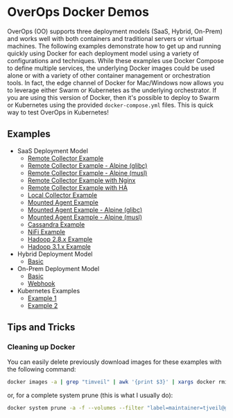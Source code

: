 # OverOps Docker Demos

OverOps (OO) supports three deployment models (SaaS, Hybrid, On-Prem) and works well with both containers and traditional servers or virtual machines.  The following examples demonstrate how to get up and running quickly using Docker for each deployment model using a variety of configurations and techniques.  While these examples use Docker Compose to define multiple services, the underlying Docker images could be used alone or with a variety of other container management or orchestration tools.  In fact, the edge channel of Docker for Mac/Windows now allows you to leverage either Swarm or Kubernetes as the underlying orchestrator.  If you are using this version of Docker, then it's possible to deploy to Swarm or Kubernetes using the provided `docker-compose.yml` files.  This is quick way to test OverOps in Kubernetes!

## Examples

* SaaS Deployment Model
    * [Remote Collector Example](saas/remote-collector)
    * [Remote Collector Example - Alpine (glibc)](saas/remote-collector-glibc)
    * [Remote Collector Example - Alpine (musl)](saas/remote-collector-musl)
    * [Remote Collector Example with Nginx](saas/remote-collector-nginx)
    * [Remote Collector Example with HA](saas/remote-collector-ha)
    * [Local Collector Example](saas/local-collector)
    * [Mounted Agent Example](saas/mounted-agent)
    * [Mounted Agent Example - Alpine (glibc)](saas/mounted-agent-glibc)
    * [Mounted Agent Example - Alpine (musl)](saas/mounted-agent-musl)
    * [Cassandra Example](saas/cassandra)
    * [NiFi Example](saas/nifi)
    * [Hadoop 2.8.x Example](saas/hadoop-hive-2.8.x)    
    * [Hadoop 3.1.x Example](saas/hadoop-hive-3.1.x)    
* Hybrid Deployment Model 
    * [Basic](hybrid/basic)
* On-Prem Deployment Model
    * [Basic](onprem/basic)
    * [Webhook](onprem/webhook-example)
* Kubernetes Examples
    * [Example 1](kubernetes/example-1)    
    * [Example 2](kubernetes/example-2)    
    
    

## Tips and Tricks

### Cleaning up Docker

You can easily delete previously download images for these examples with the following command:

```bash
docker images -a | grep "timveil" | awk '{print $3}' | xargs docker rmi -f
```

or, for a complete system prune (this is what I usually do):

```bash
docker system prune -a -f --volumes --filter "label=maintainer=tjveil@gmail.com"
```